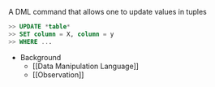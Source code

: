 A DML command that allows one to update values in tuples
```SQL
>> UPDATE *table*
>> SET column = X, column = y
>> WHERE ...
```

- Background
	- [[Data Manipulation Language]]
	- [[Observation]]